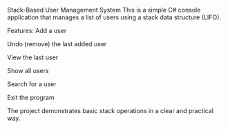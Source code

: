 
Stack-Based User Management System
This is a simple C# console application that manages a list of users using a stack data structure (LIFO).

Features:
Add a user

Undo (remove) the last added user

View the last user

Show all users

Search for a user

Exit the program

The project demonstrates basic stack operations in a clear and practical way.

